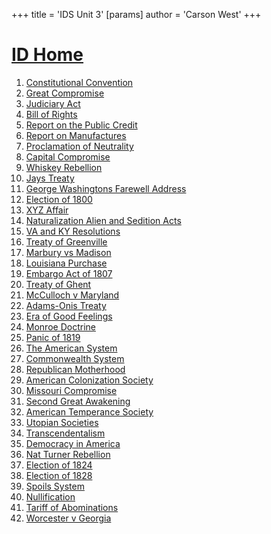 +++
 title = 'IDS Unit 3'
[params]
	author = 'Carson West'
+++
# [ID Home](./../id-home/)

1. [Constitutional Convention](./../constitutional-convention/)
2. [Great Compromise](./../great-compromise/)
3. [Judiciary Act](./../judiciary-act/)
4. [Bill of Rights](./../bill-of-rights/)
5. [Report on the Public Credit](./../report-on-the-public-credit/)
6. [Report on Manufactures](./../report-on-manufactures/)
7. [Proclamation of Neutrality](./../proclamation-of-neutrality/)
8. [Capital Compromise](./../capital-compromise/)
9. [Whiskey Rebellion](./../whiskey-rebellion/)
10. [Jays Treaty](./../jays-treaty/)
11. [George Washingtons Farewell Address](./../george-washingtons-farewell-address/)
12. [Election of 1800](./../election-of-1800/)
13. [XYZ Affair](./../xyz-affair/)
14. [Naturalization Alien and Sedition Acts](./../naturalization-alien-and-sedition-acts/)
15. [VA and KY Resolutions](./../va-and-ky-resolutions/)
16. [Treaty of Greenville](./../treaty-of-greenville/)
17. [Marbury vs Madison](./../marbury-vs-madison/)
18. [Louisiana Purchase](./../louisiana-purchase/)
19. [Embargo Act of 1807](./../embargo-act-of-1807/)
20. [Treaty of Ghent](./../treaty-of-ghent/)
21. [McCulloch v Maryland](./../mcculloch-v-maryland/)
22. [Adams-Onis Treaty](./../adams-onis-treaty/)
23. [Era of Good Feelings](./../era-of-good-feelings/)
24. [Monroe Doctrine](./../monroe-doctrine/)
25. [Panic of 1819](./../panic-of-1819/)
26. [The American System](./../the-american-system/)
27. [Commonwealth System](./../commonwealth-system/)
28. [Republican Motherhood](./../republican-motherhood/)
29. [American Colonization Society](./../american-colonization-society/)
30. [Missouri Compromise](./../missouri-compromise/)
31. [Second Great Awakening](./../second-great-awakening/)
32. [American Temperance Society](./../american-temperance-society/)
33. [Utopian Societies](./../utopian-societies/)
34. [Transcendentalism](./../transcendentalism/)
35. [Democracy in America](./../democracy-in-america/)
36. [Nat Turner Rebellion](./../nat-turner-rebellion/)
37. [Election of 1824](./../election-of-1824/)
38. [Election of 1828](./../election-of-1828/)
39. [Spoils System](./../spoils-system/)
40. [Nullification](./../nullification/)
41. [Tariff of Abominations](./../tariff-of-abominations/)
42. [Worcester v Georgia](./../worcester-v-georgia/)